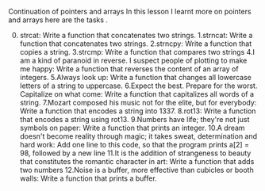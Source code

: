 Continuation of pointers and arrays
In this lesson I learnt more on pointers and arrays here are the tasks . 

0. strcat: Write a function that concatenates two strings.
1.strncat: Write a function that concatenates two strings.
2.strncpy: Write a function that copies a string.
3.strcmp: Write a function that compares two strings
4.I am a kind of paranoid in reverse. I suspect people of plotting to make me happy: Write a function that reverses the content of an array of integers.
5.Always look up: Write a function that changes all lowercase letters of a string to uppercase.
6.Expect the best. Prepare for the worst. Capitalize on what come: Write a function that capitalizes all words of a string.
7.Mozart composed his music not for the elite, but for everybody: Write a function that encodes a string into 1337.
8.rot13: Write a function that encodes a string using rot13.
9.Numbers have life; they're not just symbols on paper: Write a function that prints an integer.
10.A dream doesn't become reality through magic; it takes sweat, determination and hard work: Add one line to this code, so that the program prints a[2] = 98, followed by a new line
11.It is the addition of strangeness to beauty that constitutes the romantic character in art: Write a function that adds two numbers
12.Noise is a buffer, more effective than cubicles or booth walls: Write a function that prints a buffer.
